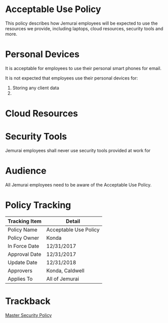 # Acceptable Use Policy
This policy describes how Jemurai employees will be expected to use the resources we provide, including laptops, cloud resources, security tools and more.

# Personal Devices
It is acceptable for employees to use their personal smart phones for email.

It is not expected that employees use their personal devices for: 
1. Storing any client data
1. 

# Cloud Resources

# Security Tools
Jemurai employees shall never use security tools provided at work for 


# Audience
All Jemurai employees need to be aware of the Acceptable Use Policy.

# Policy Tracking

| Tracking Item   | Detail |
|-----------------|--------|
| Policy Name     | Acceptable Use Policy |
| Policy Owner    | Konda |
| In Force Date   | 12/31/2017 |
| Approval Date   | 12/31/2017 |
| Update Date     | 12/31/2018 |
| Approvers       | Konda, Caldwell |
| Applies To      | All of Jemurai |

# Trackback
[Master Security Policy](../Master_Security_Policy.md)